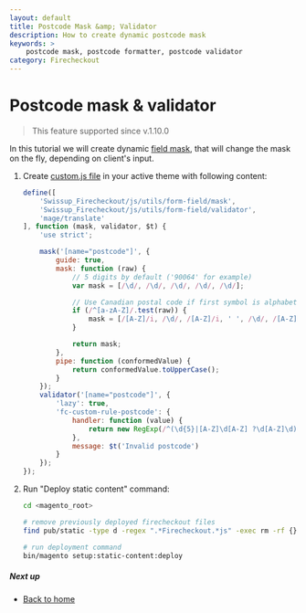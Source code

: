 ```yaml
---
layout: default
title: Postcode Mask &amp; Validator
description: How to create dynamic postcode mask
keywords: >
    postcode mask, postcode formatter, postcode validator
category: Firecheckout
---
```


# Postcode mask &amp; validator

> This feature supported since v.1.10.0

In this tutorial we will create dynamic [field mask](/m2/extensions/firecheckout/customization/field-mask/),
that will change the mask on the fly, depending on client's input.

 1. Create [custom.js file](/m2/extensions/firecheckout/customization/custom-js/)
    in your active theme with following content:

    ```js
    define([
        'Swissup_Firecheckout/js/utils/form-field/mask',
        'Swissup_Firecheckout/js/utils/form-field/validator',
        'mage/translate'
    ], function (mask, validator, $t) {
        'use strict';

        mask('[name="postcode"]', {
            guide: true,
            mask: function (raw) {
                // 5 digits by default ('90064' for example)
                var mask = [/\d/, /\d/, /\d/, /\d/, /\d/];

                // Use Canadian postal code if first symbol is alphabetical
                if (/^[a-zA-Z]/.test(raw)) {
                    mask = [/[A-Z]/i, /\d/, /[A-Z]/i, ' ', /\d/, /[A-Z]/i, /\d/];
                }

                return mask;
            },
            pipe: function (conformedValue) {
                return conformedValue.toUpperCase();
            }
        });
        validator('[name="postcode"]', {
            'lazy': true,
            'fc-custom-rule-postcode': {
                handler: function (value) {
                    return new RegExp(/^(\d{5}|[A-Z]\d[A-Z] ?\d[A-Z]\d)$/).test(value);
                },
                message: $t('Invalid postcode')
            }
        });
    });
    ```

 2. Run "Deploy static content" command:

    ```bash
    cd <magento_root>

    # remove previously deployed firecheckout files
    find pub/static -type d -regex ".*Firecheckout.*js" -exec rm -rf {} \;

    # run deployment command
    bin/magento setup:static-content:deploy
    ```

##### Next up

 -  [Back to home](/m2/extensions/firecheckout/)
